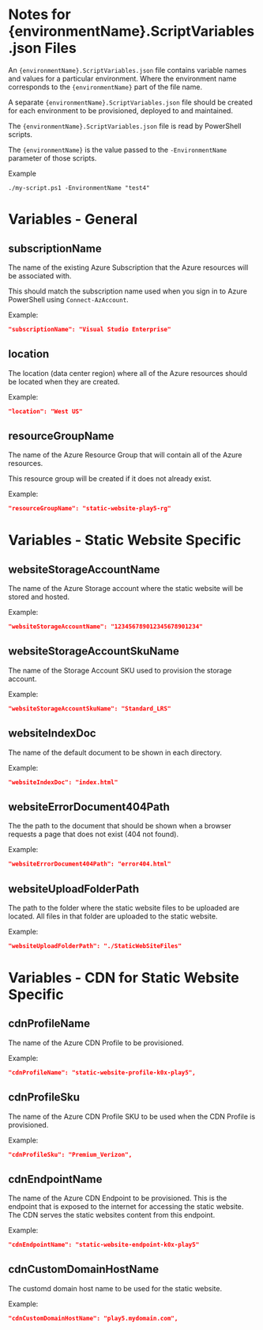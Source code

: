 
# Notes for {environmentName}.ScriptVariables.json Files

An `{environmentName}.ScriptVariables.json` file contains variable names and values
for a particular environment. Where the environment name corresponds to
the `{environmentName}` part of the file name.

A separate `{environmentName}.ScriptVariables.json` file should be created for each environment to
be provisioned, deployed to and maintained.

The `{environmentName}.ScriptVariables.json` file is read by PowerShell scripts.

The `{environmentName}` is the value passed to the `-EnvironmentName` parameter of those scripts.

Example
```
./my-script.ps1 -EnvironmentName "test4"
```

# Variables - General

## subscriptionName
The name of the existing Azure Subscription that the Azure resources will be associated with.

This should match the subscription name used when you sign in to Azure PowerShell using `Connect-AzAccount`.

Example:
```json
"subscriptionName": "Visual Studio Enterprise"
```

## location
The location (data center region) where all of the Azure resources should be located when they are created.

Example:
```json
"location": "West US"
```

## resourceGroupName
The name of the Azure Resource Group that will contain all of the Azure resources.

This resource group will be created if it does not already exist.

Example:
```json
"resourceGroupName": "static-website-play5-rg"
```

# Variables - Static Website Specific

## websiteStorageAccountName
The name of the Azure Storage account where the static website will be stored and hosted.

Example:
```json
"websiteStorageAccountName": "123456789012345678901234"
```

## websiteStorageAccountSkuName
The name of the Storage Account SKU used to provision the storage account.

Example:
```json
"websiteStorageAccountSkuName": "Standard_LRS"
```

## websiteIndexDoc
The name of the default document to be shown in each directory.

Example:
```json
"websiteIndexDoc": "index.html"
```

## websiteErrorDocument404Path
The the path to the document that should be shown when a browser requests a page that does not exist (404 not found).

Example:
```json
"websiteErrorDocument404Path": "error404.html"
```

## websiteUploadFolderPath
The path to the folder where the static website files to be uploaded are located.
All files in that folder are uploaded to the static website.

Example:
```json
"websiteUploadFolderPath": "./StaticWebSiteFiles"
```

# Variables - CDN for Static Website Specific

## cdnProfileName
The name of the Azure CDN Profile to be provisioned.

Example:
```json
"cdnProfileName": "static-website-profile-k0x-play5",
```

## cdnProfileSku
The name of the Azure CDN Profile SKU to be used when the CDN Profile is provisioned.

Example:
```json
"cdnProfileSku": "Premium_Verizon",
```

## cdnEndpointName
The name of the Azure CDN Endpoint to be provisioned.
This is the endpoint that is exposed to the internet for accessing the static website.
The CDN serves the static websites content from this endpoint.

Example:
```json
"cdnEndpointName": "static-website-endpoint-k0x-play5"
```

## cdnCustomDomainHostName
The customd domain host name to be used for the static website.

Example:
```json
"cdnCustomDomainHostName": "play5.mydomain.com",
```
